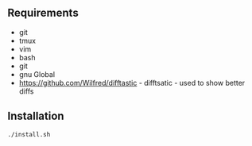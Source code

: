 ## Requirements
* git
* tmux
* vim
* bash
* git
* gnu Global
* https://github.com/Wilfred/difftastic - difftsatic - used to show better diffs

## Installation
```
./install.sh
```
